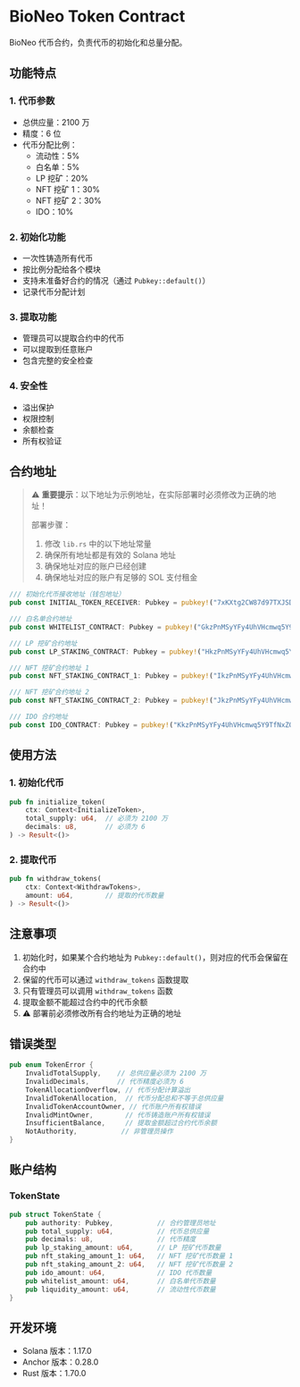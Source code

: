 # BioNeo Token Contract

BioNeo 代币合约，负责代币的初始化和总量分配。

## 功能特点

### 1. 代币参数
- 总供应量：2100 万
- 精度：6 位
- 代币分配比例：
  - 流动性：5%
  - 白名单：5%
  - LP 挖矿：20%
  - NFT 挖矿 1：30%
  - NFT 挖矿 2：30%
  - IDO：10%

### 2. 初始化功能
- 一次性铸造所有代币
- 按比例分配给各个模块
- 支持未准备好合约的情况（通过 `Pubkey::default()`）
- 记录代币分配计划

### 3. 提取功能
- 管理员可以提取合约中的代币
- 可以提取到任意账户
- 包含完整的安全检查

### 4. 安全性
- 溢出保护
- 权限控制
- 余额检查
- 所有权验证

## 合约地址

> ⚠️ **重要提示**：以下地址为示例地址，在实际部署时必须修改为正确的地址！
> 
> 部署步骤：
> 1. 修改 `lib.rs` 中的以下地址常量
> 2. 确保所有地址都是有效的 Solana 地址
> 3. 确保地址对应的账户已经创建
> 4. 确保地址对应的账户有足够的 SOL 支付租金

```rust
/// 初始化代币接收地址（钱包地址）
pub const INITIAL_TOKEN_RECEIVER: Pubkey = pubkey!("7xKXtg2CW87d97TXJSDpbD5jBkheTqA83TZRuJosgAsU");

/// 白名单合约地址
pub const WHITELIST_CONTRACT: Pubkey = pubkey!("GkzPnMSyYFy4UhVHcmwq5Y9TfNxZQ5Q5Z5Z5Z5Z5Z5Z5Z5");

/// LP 挖矿合约地址
pub const LP_STAKING_CONTRACT: Pubkey = pubkey!("HkzPnMSyYFy4UhVHcmwq5Y9TfNxZQ5Q5Z5Z5Z5Z5Z5Z5Z5");

/// NFT 挖矿合约地址 1
pub const NFT_STAKING_CONTRACT_1: Pubkey = pubkey!("IkzPnMSyYFy4UhVHcmwq5Y9TfNxZQ5Q5Z5Z5Z5Z5Z5Z5Z5");

/// NFT 挖矿合约地址 2
pub const NFT_STAKING_CONTRACT_2: Pubkey = pubkey!("JkzPnMSyYFy4UhVHcmwq5Y9TfNxZQ5Q5Z5Z5Z5Z5Z5Z5Z5");

/// IDO 合约地址
pub const IDO_CONTRACT: Pubkey = pubkey!("KkzPnMSyYFy4UhVHcmwq5Y9TfNxZQ5Q5Z5Z5Z5Z5Z5Z5Z5");
```

## 使用方法

### 1. 初始化代币
```rust
pub fn initialize_token(
    ctx: Context<InitializeToken>,
    total_supply: u64,  // 必须为 2100 万
    decimals: u8,       // 必须为 6
) -> Result<()>
```

### 2. 提取代币
```rust
pub fn withdraw_tokens(
    ctx: Context<WithdrawTokens>,
    amount: u64,        // 提取的代币数量
) -> Result<()>
```

## 注意事项

1. 初始化时，如果某个合约地址为 `Pubkey::default()`，则对应的代币会保留在合约中
2. 保留的代币可以通过 `withdraw_tokens` 函数提取
3. 只有管理员可以调用 `withdraw_tokens` 函数
4. 提取金额不能超过合约中的代币余额
5. ⚠️ 部署前必须修改所有合约地址为正确的地址

## 错误类型

```rust
pub enum TokenError {
    InvalidTotalSupply,    // 总供应量必须为 2100 万
    InvalidDecimals,       // 代币精度必须为 6
    TokenAllocationOverflow, // 代币分配计算溢出
    InvalidTokenAllocation,  // 代币分配总和不等于总供应量
    InvalidTokenAccountOwner, // 代币账户所有权错误
    InvalidMintOwner,        // 代币铸造账户所有权错误
    InsufficientBalance,     // 提取金额超过合约代币余额
    NotAuthority,           // 非管理员操作
}
```

## 账户结构

### TokenState
```rust
pub struct TokenState {
    pub authority: Pubkey,           // 合约管理员地址
    pub total_supply: u64,           // 代币总供应量
    pub decimals: u8,                // 代币精度
    pub lp_staking_amount: u64,      // LP 挖矿代币数量
    pub nft_staking_amount_1: u64,   // NFT 挖矿代币数量 1
    pub nft_staking_amount_2: u64,   // NFT 挖矿代币数量 2
    pub ido_amount: u64,             // IDO 代币数量
    pub whitelist_amount: u64,       // 白名单代币数量
    pub liquidity_amount: u64,       // 流动性代币数量
}
```

## 开发环境

- Solana 版本：1.17.0
- Anchor 版本：0.28.0
- Rust 版本：1.70.0 